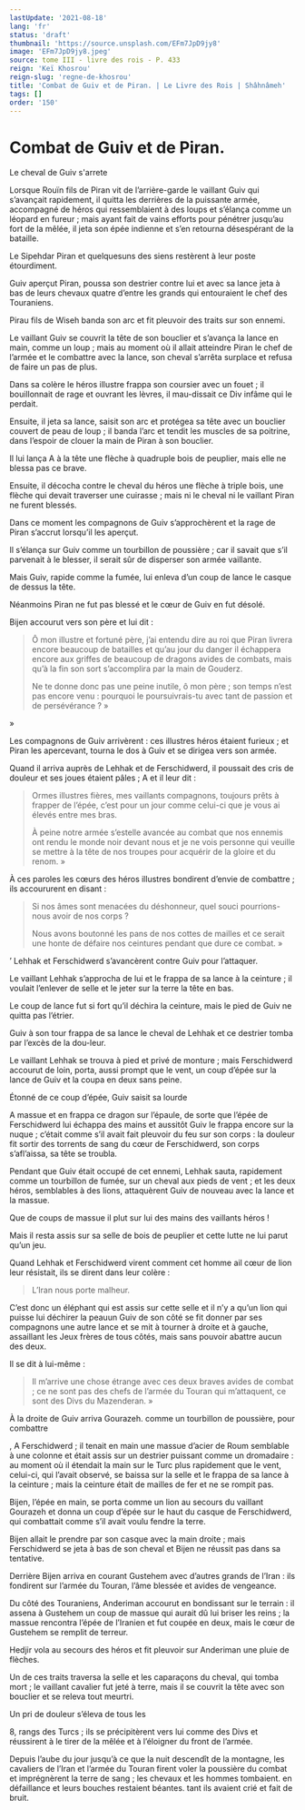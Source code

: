 ```yaml
---
lastUpdate: '2021-08-18'
lang: 'fr'
status: 'draft'
thumbnail: 'https://source.unsplash.com/EFm7JpD9jy8'
image: 'EFm7JpD9jy8.jpeg'
source: tome III - livre des rois - P. 433
reign: 'Keï Khosrou'
reign-slug: 'regne-de-khosrou'
title: 'Combat de Guiv et de Piran. | Le Livre des Rois | Shâhnâmeh'
tags: []
order: '150'
---
```


<!-- LTeX: language=fr -->

# Combat de Guiv et de Piran.

Le cheval de Guiv s'arrete

Lorsque Rouïn fils de Piran vit de l’arrière-garde le vaillant Guiv qui s’avançait rapidement, il quitta les derrières de la puissante armée, accompagné de héros qui ressemblaient à des loups et s’élança comme un léopard en fureur ; mais ayant fait de vains efforts pour pénétrer jusqu’au fort de la mêlée, il jeta son épée indienne et s’en retourna désespérant de la bataille.

Le Sipehdar Piran et quelquesuns des siens restèrent à leur poste étourdiment.

Guiv aperçut Piran, poussa son destrier contre lui et avec sa lance jeta à bas de leurs chevaux quatre d’entre les grands qui entouraient le chef des Touraniens.

Pirau fils de Wiseh banda son arc et fit pleuvoir des traits sur son ennemi.

Le vaillant Guiv se couvrit la tête de son bouclier et s’avança la lance en main, comme un loup ; mais au moment où il allait atteindre Piran le chef de l’armée et le combattre avec la lance, son cheval s’arrêta surplace et refusa de faire un pas de plus.

Dans sa colère le héros illustre frappa son coursier avec un fouet ; il bouillonnait de rage et ouvrant les lèvres, il mau-dissait ce Div infâme qui le perdait.

Ensuite, il jeta sa lance, saisit son arc et protégea sa tête avec un bouclier couvert de peau de loup ; il banda l’arc et tendit les muscles de sa poitrine, dans l’espoir de clouer la main de Piran à son bouclier.

Il lui lança A à la tête une flèche à quadruple bois de peuplier, mais elle ne blessa pas ce brave.

Ensuite, il décocha contre le cheval du héros une flèche à triple bois, une flèche qui devait traverser une cuirasse ; mais ni le cheval ni le vaillant Piran ne furent blessés.

Dans ce moment les compagnons de Guiv s’approchèrent et la rage de Piran s’accrut lorsqu’il les aperçut.

Il s’élança sur Guiv comme un tourbillon de poussière ; car il savait que s’il parvenait à le blesser, il serait sûr de disperser son armée vaillante.

Mais Guiv, rapide comme la fumée, lui enleva d’un coup de lance le casque de dessus la tête.

Néanmoins Piran ne fut pas blessé et le cœur de Guiv en fut désolé.

Bijen accourut vers son père et lui dit :

> Ô mon illustre et fortuné père, j’ai entendu dire au roi que Piran livrera encore beaucoup de batailles et qu’au jour du danger il échappera encore aux griffes de beaucoup de dragons avides de combats, mais qu’à la fin son sort s’accomplira par la main de Gouderz.
>
> Ne te donne donc pas une peine inutile, ô mon père ; son temps n’est pas encore venu : pourquoi le poursuivrais-tu avec tant de passion et de persévérance ? »

»

Les compagnons de Guiv arrivèrent : ces illustres héros étaient furieux ; et Piran les apercevant, tourna le dos à Guiv et se dirigea vers son armée.

Quand il arriva auprès de Lehhak et de Ferschidwerd, il poussait des cris de douleur et ses joues étaient pâles ; A et il leur dit :

> Ormes illustres fières, mes vaillants compagnons, toujours prêts à frapper de l’épée, c’est pour un jour comme celui-ci que je vous ai élevés entre mes bras.
>
> À peine notre armée s’estelle avancée au combat que nos ennemis ont rendu le monde noir devant nous et je ne vois personne qui veuille se mettre à la tête de nos troupes pour acquérir de la gloire et du renom. »

À ces paroles les cœurs des héros illustres bondirent d’envie de combattre ; ils accoururent en disant :

> Si nos âmes sont menacées du déshonneur, quel souci pourrions-nous avoir de nos corps ?
>
> Nous avons boutonné les pans de nos cottes de mailles et ce serait une honte de défaire nos ceintures pendant que dure ce combat. »

’ Lehhak et Ferschidwerd s’avancèrent contre Guiv pour l’attaquer.

Le vaillant Lehhak s’approcha de lui et le frappa de sa lance à la ceinture ; il voulait l’enlever de selle et le jeter sur la terre la tête en bas.

Le coup de lance fut si fort qu’il déchira la ceinture, mais le pied de Guiv ne quitta pas l’étrier.

Guiv à son tour frappa de sa lance le cheval de Lehhak et ce destrier tomba par l’excès de la dou-leur.

Le vaillant Lehhak se trouva à pied et privé de monture ; mais Ferschidwerd accourut de loin, porta, aussi prompt que le vent, un coup d’épée sur la lance de Guiv et la coupa en deux sans peine.

Étonné de ce coup d’épée, Guiv saisit sa lourde

A massue et en frappa ce dragon sur l’épaule, de sorte que l’épée de Ferschidwerd lui échappa des mains et aussitôt Guiv le frappa encore sur la nuque ; c’était comme s’il avait fait pleuvoir du feu sur son corps : la douleur fit sortir des torrents de sang du cœur de Ferschidwerd, son corps s’afl’aissa, sa tête se troubla.

Pendant que Guiv était occupé de cet ennemi, Lehhak sauta, rapidement comme un tourbillon de fumée, sur un cheval aux pieds de vent ; et les deux héros, semblables à des lions, attaquèrent Guiv de nouveau avec la lance et la massue.

Que de coups de massue il plut sur lui des mains des vaillants héros !

Mais il resta assis sur sa selle de bois de peuplier et cette lutte ne lui parut qu’un jeu.

Quand Lehhak et Ferschidwerd virent comment cet homme ail cœur de lion leur résistait, ils se dirent dans leur colère :

> L’Iran nous porte malheur.

C’est donc un éléphant qui est assis sur cette selle et il n’y a qu’un lion qui puisse lui déchirer la peauun Guiv de son côté se fit donner par ses compagnons une autre lance et se mit à tourner à droite et à gauche, assaillant les Jeux frères de tous côtés, mais sans pouvoir abattre aucun des deux.

Il se dit à lui-même :

> Il m’arrive une chose étrange avec ces deux braves avides de combat ; ce ne sont pas des chefs de l’armée du Touran qui m’attaquent, ce sont des Divs du Mazenderan. »

À la droite de Guiv arriva Gourazeh. comme un tourbillon de poussière, pour combattre

, A Ferschidwerd ; il tenait en main une massue d’acier de Roum semblable à une colonne et était assis sur un destrier puissant comme un dromadaire : au moment où il étendait la main sur le Turc plus rapidement que le vent, celui-ci, qui l’avait observé, se baissa sur la selle et le frappa de sa lance à la ceinture ; mais la ceinture était de mailles de fer et ne se rompit pas.

Bijen, l’épée en main, se porta comme un lion au secours du vaillant Gourazeh et donna un coup d’épée sur le haut du casque de Ferschidwerd, qui combattait comme s’il avait voulu fendre la terre.

Bijen allait le prendre par son casque avec la main droite ; mais Ferschidwerd se jeta à bas de son cheval et Bijen ne réussit pas dans sa tentative.

Derrière Bijen arriva en courant Gustehem avec d’autres grands de l’Iran : ils fondirent sur l’armée du Touran, l’âme blessée et avides de vengeance.

Du côté des Touraniens, Anderiman accourut en bondissant sur le terrain : il assena à Gustehem un coup de massue qui aurait dû lui briser les reins ; la massue rencontra l’épée de l’Iranien et fut coupée en deux, mais le cœur de Gustehem se remplit de terreur.

Hedjir vola au secours des héros et fit pleuvoir sur Anderiman une pluie de flèches.

Un de ces traits traversa la selle et les caparaçons du cheval, qui tomba mort ; le vaillant cavalier fut jeté à terre, mais il se couvrit la tête avec son bouclier et se releva tout meurtri.

Un pri de douleur s’éleva de tous les

8, rangs des Turcs ; ils se précipitèrent vers lui comme des Divs et réussirent à le tirer de la mêlée et à l’éloigner du front de l’armée.

Depuis l’aube du jour jusqu’à ce que la nuit descendît de la montagne, les cavaliers de l’Iran et l’armée du Touran firent voler la poussière du combat et imprégnèrent la terre de sang ; les chevaux et les hommes tombaient. en défaillance et leurs bouches restaient béantes. tant ils avaient crié et fait de bruit.
